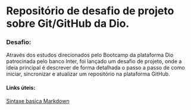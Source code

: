 # Repositório de desafio de projeto sobre Git/GitHub da Dio. 



### Desafio: 

Através dos estudos direcionados pelo Bootcamp da plataforma Dio patrocinada pelo banco Inter, foi lançado um desafio de projeto, onde a ideia principal  é descrever de forma detalhada o passo a passo de como iniciar, sincronizar e atualizar um repositório na plataforma GitHub. 



#### Links úteis: 

[Sintaxe basica Markdown](https://www.markdownguide.org/basic-syntax/)



